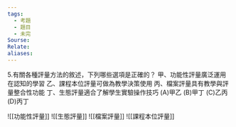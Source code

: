 ```yaml
---
tags:
  - 考題
  - 題目
  - 未完
Sourse:
Relate: 
aliases:
---
```

5.有關各種評量方法的敘述，下列哪些選項是正確的？ 
甲、功能性評量廣泛運用在認知的學習 
乙、課程本位評量可做為教學決策使用 
丙、檔案評量具有教學與評量整合性功能 
丁、生態評量適合了解學生實驗操作技巧 
(A)甲乙
(B)甲丁
(C)乙丙
(D)丙丁

![[功能性評量]]
![[生態評量]]
![[檔案評量]]
![[課程本位評量]]
